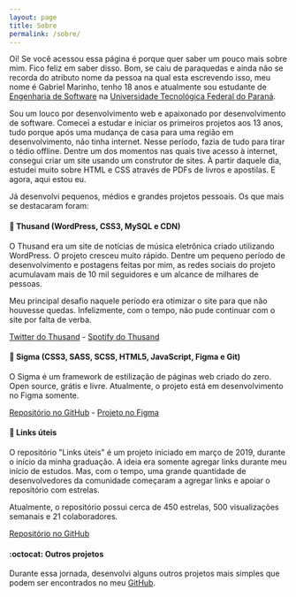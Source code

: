 ```yaml
---
layout: page
title: Sobre
permalink: /sobre/
---
```


Oi! Se você acessou essa página é porque quer saber um pouco mais sobre mim. Fico feliz em saber disso. Bom, se caiu de paraquedas e ainda não se recorda do atributo nome da pessoa na qual esta escrevendo isso, meu nome é Gabriel Marinho, tenho 18 anos e atualmente sou estudante de [Engenharia de Software](http://www.utfpr.edu.br/cursos/graduacao/bacharelado/engenharia-de-software) na [Universidade Tecnológica Federal do Paraná](http://portal.utfpr.edu.br/).

Sou um louco por desenvolvimento web e apaixonado por desenvolvimento de software. Comecei a estudar e iniciar os primeiros projetos aos 13 anos, tudo porque após uma mudança de casa para uma região em desenvolvimento, não tinha internet. Nesse período, fazia de tudo para tirar o tédio offline. Dentre um dos momentos nas quais tive acesso à internet, consegui criar um site usando um construtor de sites. À partir daquele dia, estudei muito sobre HTML e CSS através de PDFs de livros e apostilas. E agora, aqui estou eu.

Já desenvolvi pequenos, médios e grandes projetos pessoais. Os que mais se destacaram foram:

#### :newspaper: Thusand (WordPress, CSS3, MySQL e CDN)
O Thusand era um site de notícias de música eletrônica criado utilizando WordPress. O projeto cresceu muito rápido. Dentre um pequeno período de desenvolvimento e postagens feitas por mim, as redes sociais do projeto acumulavam mais de 10 mil seguidores e um alcance de milhares de pessoas.

Meu principal desafio naquele período era otimizar o site para que não houvesse quedas. Infelizmente, com o tempo, não pude continuar com o site por falta de verba.

[Twitter do Thusand](https://twitter.com/thusandbr) - [Spotify do Thusand](https://open.spotify.com/user/thusand)

#### :art: Sigma (CSS3, SASS, SCSS, HTML5, JavaScript, Figma e Git)
O Sigma é um framework de estilização de páginas web criado do zero. Open source, grátis e livre. Atualmente, o projeto está em desenvolvimento no Figma somente.

[Repositório no GitHub](https://github.com/Dromeda/Sigma) - [Projeto no Figma](https://www.figma.com/file/7ribaqamcduKxXP9ICFQO9/Sigma?node-id=0%3A1)

#### :link: Links úteis
O repositório "Links úteis" é um projeto iniciado em março de 2019, durante o início da minha graduação. A ideia era somente agregar links durante meu início de estudos. Mas, com o tempo, uma grande quantidade de desenvolvedores da comunidade começaram a agregar links e apoiar o repositório com estrelas. 

Atualmente, o repositório possui cerca de 450 estrelas, 500 visualizações semanais e 21 colaboradores.

[Repositório no GitHub](https://github.com/OfficialMarinho/Links-uteis)

#### :octocat: Outros projetos
Durante essa jornada, desenvolvi alguns outros projetos mais simples que podem ser encontrados no meu [GitHub](https://github.com/OfficialMarinho).
